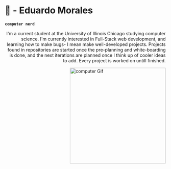 # 🌙 - Eduardo Morales

**`computer nerd`** 

<p align='right'>
    I'm a current student at the University of Illinois Chicago studying computer science. I'm currently interested in Full-Stack web development, and   learning how to make bugs- I mean make well-developed projects. Projects found in repositories are started once the pre-planning and white-boarding is done, and the next iterations are planned once I think up of cooler ideas to add. Every project is worked on untill finished.
</p>
<img alt='computer Gif' src='https://media.giphy.com/media/tlRU5lV5HqMpSAGPXh/giphy.gif' width='300' height='300' align='right'/>

<p align='left'>

</p>

